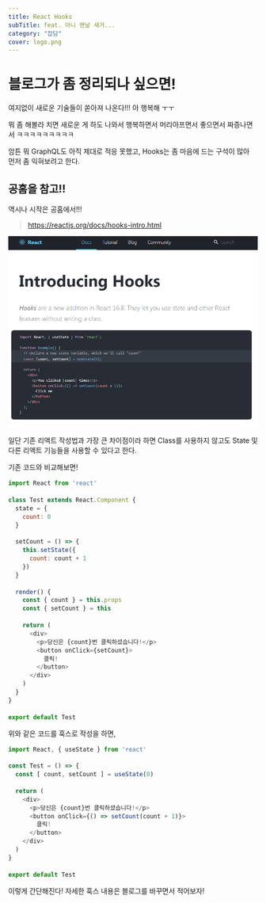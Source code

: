 ```yaml
---
title: React Hooks
subTitle: feat. 아니 맨날 새거...
category: "잡담"
cover: logo.png
---
```


# 블로그가 좀 정리되나 싶으면!
여지없이 새로운 기술들이 쏟아져 나온다!!! 아 행복해 ㅜㅜ

뭐 좀 해볼라 치면 새로운 게 하도 나와서 행복하면서 머리아프면서 좋으면서 짜증나면서 ㅋㅋㅋㅋㅋㅋㅋㅋㅋ

암튼 뭐 GraphQL도 아직 제대로 적응 못했고, Hooks는 좀 마음에 드는 구석이 많아 먼저 좀 익혀보려고 한다.

## 공홈을 참고!!
역시나 시작은 공홈에서!!!
> https://reactjs.org/docs/hooks-intro.html

![Browser1](./browser1.png)

일단 기존 리액트 작성법과 가장 큰 차이점이라 하면 Class를 사용하지 않고도 State 및 다른 리액트 기능들을 사용할 수 있다고 한다.

기존 코드와 비교해보면!

```js
import React from 'react'

class Test extends React.Component {
  state = {
    count: 0
  }

  setCount = () => {
    this.setState({
      count: count + 1
    })
  }

  render() {
    const { count } = this.props
    const { setCount } = this

    return (
      <div>
        <p>당신은 {count}번 클릭하셨습니다!</p>
        <button onClick={setCount}>
          클릭!
        </button>
      </div>
    )
  }
}

export default Test
```

위와 같은 코드를 훅스로 작성을 하면,

```js
import React, { useState } from 'react'

const Test = () => {
  const [ count, setCount ] = useState(0)

  return (
    <div>
      <p>당신은 {count}번 클릭하셨습니다!</p>
      <button onClick={() => setCount(count + 1)}>
        클릭!
      </button>
    </div>
  )
}

export default Test
```

이렇게 간단해진다! 자세한 훅스 내용은 블로그를 바꾸면서 적어보자!